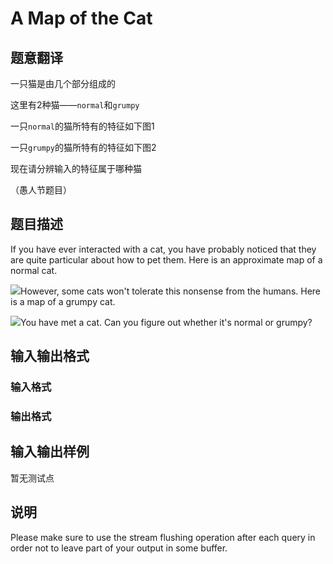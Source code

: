 # A Map of the Cat

## 题意翻译

一只猫是由几个部分组成的

这里有2种猫——`normal`和`grumpy`

一只`normal`的猫所特有的特征如下图1

一只`grumpy`的猫所特有的特征如下图2

现在请分辨输入的特征属于哪种猫

（愚人节题目）

## 题目描述

If you have ever interacted with a cat, you have probably noticed that they are quite particular about how to pet them. Here is an approximate map of a normal cat.

![](https://cdn.luogu.com.cn/upload/vjudge_pic/CF952B/ac74b4a6b7c2f3f70f434fbbbba9b66903682fc4.png)However, some cats won't tolerate this nonsense from the humans. Here is a map of a grumpy cat.

![](https://cdn.luogu.com.cn/upload/vjudge_pic/CF952B/8b21a0f522686b6bb86b329b669f56577afc2e8b.png)You have met a cat. Can you figure out whether it's normal or grumpy?

## 输入输出格式

### 输入格式

### 输出格式

## 输入输出样例

暂无测试点

## 说明

Please make sure to use the stream flushing operation after each query in order not to leave part of your output in some buffer.

